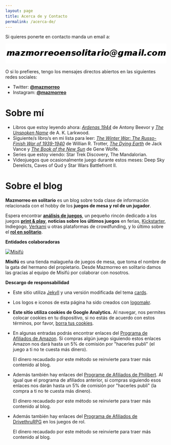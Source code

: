 ```yaml
---
layout: page
title: Acerca de y Contacto
permalink: /acerca-de/
---
```


Si quieres ponerte en contacto manda un email a:

![imagen de email](/images/email.png)

O si lo prefieres, tengo los mensajes directos abiertos en las siguientes
 redes sociales:

 * Twitter: **[@mazmorreo](https://twitter.com/mazmorreo)**
 * Instagram: **[@mazmorreo](https://www.instagram.com/mazmorreo/?hl=es)**

# Sobre mí

* Libros que estoy leyendo ahora: *[Ardenas 1944](https://amzn.to/3fACxSx)* de
   Antony Beevor y *[The Unspoken Name](https://amzn.to/2HDA8d8)* de
   A. K. Larkwood.
* Siguiente/s libro/s en mi lista para leer: *[The Winter War: The Russo-Finish
  War of 1939-1940](https://amzn.to/3lajpfl)* de Willian R. Trotter,
  *[The Dying Earth](https://amzn.to/2V4HLMN)* de Jack Vance y
  *[The Book of the New Sun](https://amzn.to/2HIcs7A)* de Gene Wolfe.
* Series que estoy viendo: Star Trek Discovery, The Mandalorian.
* Videojuegos que ocasionalmente juego durante estos meses: Deep Sky Derelicts,
  Caves of Qud y Star Wars Battlefront II.


# Sobre el blog

**Mazmorreo en solitario** es un blog sobre toda clase de información
relacionada con el hobby de los **juegos de mesa y rol  de un jugador**.

Espera encontrar **[análisis de juegos]({{site.baseurl}}/analisis/)**, un
pequeño rincón dedicado a los juegos **[print &
play]({{site.baseurl}}/rincon-print-and-play)**, **noticias sobre los últimos
juegos** en ferias, [Kickstarter]({{site.baseurl}}/etiqueta/kickstarter/), 
Indiegogo, [Verkami]({{site.baseurl}}/etiqueta/verkami) u otras plataformas de
crowdfunding, y lo último sobre el **[rol en
solitario]({{site.baseurl}}/rol-en-solitario/)**.


**Entidades colaboradoras**

<div class="row">
    <div class="col-md-3">
        <a href="https://www.misifu.es/" target="_blank">
            <img src="{{site.baseurl}}/images/logo-misifu-juegosdemesa.png"
            alt="Misifú">
        </a>
    </div>
    <div class="col-md-9">
        <p><strong>Misifú</strong> es una tienda malagueña de juegos de mesa,
            que toma el nombre de la gata del hermano del propietario.
            Desde Mazmorreo en solitario damos las gracias al equipo de Misifú
            por colaborar con nosotros.
        </p>
    </div>
</div>


**Descargo de responsabilidad**

* Este sitio utiliza [Jekyll](https://jekyllrb.com/) y una versión modificada
del tema [cards](https://github.com/sharu725/cards).
* Los logos e iconos de esta página ha sido creados con
  [logomakr](https://logomakr.com). 

* **Este sitio utiliza cookies de Google Analytics.**
    Al navegar, nos permites
    colocar cookies en tu dispositivo, si no estás de acuerdo con estos términos,
    por favor, [borra tus
    cookies](https://www.google.es/search?q=como+borrar+cookies). 

* En algunas entradas podrás encontrar enlaces del [Programa de Afiliados de
  Amazon](https://afiliados.amazon.es/help/operating/schedule). Si compras
  algún juego siguiendo estos enlaces Amazon nos dará hasta un 5% de comisión
  por "hacerles publi" (el juego a ti no te cuesta más dinero).
  
  El dinero recaudado por este método se reinvierte para traer más
  contenido al blog.

* Además también hay enlaces del [Programe de Afiliados de
  Philibert](https://www.philibertnet.com/fr/#ae447). Al igual que el programa
  de afiliados anterior, si compras siguiendo esos enlaces nos darán hasta un
  5% de comisión por "hacerles publi" (la compra a ti no te cuesta más dinero).
  
  El dinero recaudado por este método se reinvierte para traer más contenido al
  blog.
  
* Además también hay enlaces del [Programa de Afiliados de
  DrivethruRPG](https://www.drivethrurpg.com/?affiliate_id=1914894) en los
  juegos de rol.
  
  El dinero recaudado por este método se reinvierte para traer más contenido al
  blog.
  
